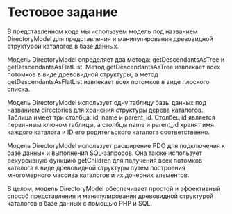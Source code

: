 # Тестовое задание
В представленном коде мы используем модель под названием DirectoryModel для представления и манипулирования древовидной структурой каталогов в базе данных.

Модель DirectoryModel определяет два метода: getDescendantsAsTree и getDescendantsAsFlatList. Метод getDescendantsAsTree извлекает всех потомков в виде древовидной структуры, а метод getDescendantsAsFlatList извлекает всех потомков в виде плоского списка.

Модель DirectoryModel использует одну таблицу базы данных под названием directories для хранения структуры дерева каталогов. Таблица имеет три столбца: id, name и parent_id. Столбец id является первичным ключом таблицы, а столбцы name и parent_id хранят имя каждого каталога и ID его родительского каталога соответственно.

Модель DirectoryModel использует расширение PDO для подключения к базе данных и выполнения SQL-запросов. Она также использует рекурсивную функцию getChildren для получения всех потомков каталога в виде древовидной структуры путем построения многомерного массива каталогов и их дочерних элементов.

В целом, модель DirectoryModel обеспечивает простой и эффективный способ представления и манипулирования древовидной структурой каталогов в базе данных с помощью PHP и SQL.
